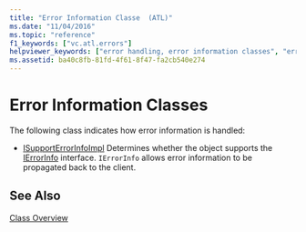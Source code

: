```yaml
---
title: "Error Information Classe  (ATL)"
ms.date: "11/04/2016"
ms.topic: "reference"
f1_keywords: ["vc.atl.errors"]
helpviewer_keywords: ["error handling, error information classes", "error handling, classes", "error information, classes"]
ms.assetid: ba40c8fb-81fd-4f61-8f47-fa2cb540e274
---
```

# Error Information Classes

The following class indicates how error information is handled:

- [ISupportErrorInfoImpl](../atl/reference/isupporterrorinfoimpl-class.md) Determines whether the object supports the [IErrorInfo](/previous-versions/windows/desktop/api/oaidl/nn-oaidl-ierrorinfo) interface. `IErrorInfo` allows error information to be propagated back to the client.

## See Also

[Class Overview](../atl/atl-class-overview.md)

